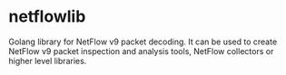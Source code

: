 netflowlib
=========

Golang library for NetFlow v9 packet decoding. It can be used to create
NetFlow v9 packet inspection and analysis tools, NetFlow collectors or higher
level libraries.
